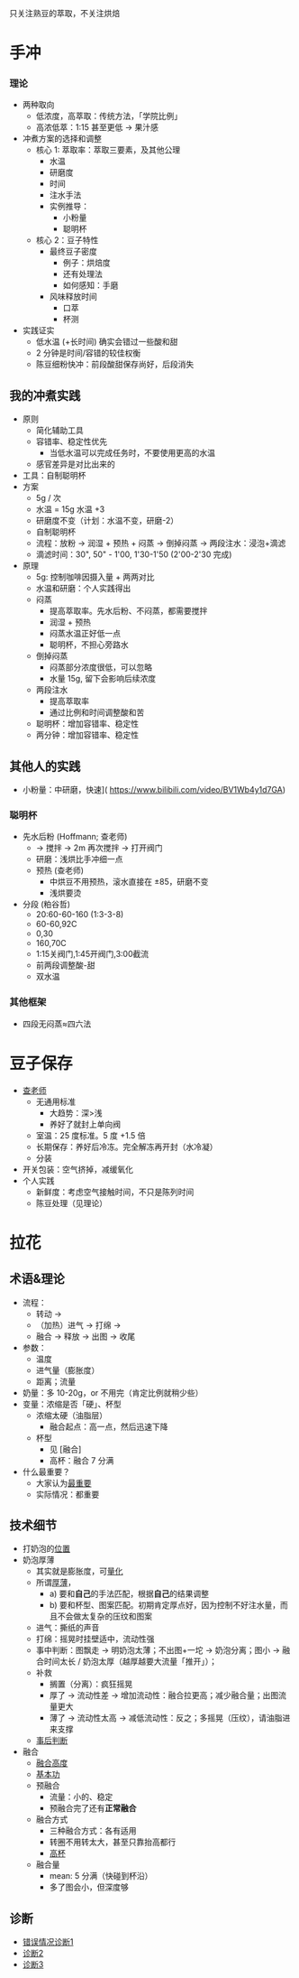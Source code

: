 只关注熟豆的萃取，不关注烘焙

# 手冲

### 理论

- 两种取向
	- 低浓度，高萃取：传统方法，「学院比例」
	- 高浓低萃：1:15 甚至更低 -> 果汁感
- 冲煮方案的选择和调整
	- 核心 1: 萃取率：萃取三要素，及其他公理
		- 水温
		- 研磨度
		- 时间
		- 注水手法
		- 实例推导：
			- 小粉量
			- 聪明杯
	- 核心 2：豆子特性
		- 最终豆子密度
			- 例子：烘焙度
			- 还有处理法
			- 如何感知：手磨
		- 风味释放时间
			- 口萃
			- 杯测
- 实践证实
	- 低水温 (+长时间) 确实会错过一些酸和甜
	- 2 分钟是时间/容错的较佳权衡
	- 陈豆细粉快冲：前段酸甜保存尚好，后段消失

## 我的冲煮实践

- 原则
	- 简化辅助工具
	- 容错率、稳定性优先
		- 当低水温可以完成任务时，不要使用更高的水温
	- 感官差异是对比出来的
- 工具：自制聪明杯
- 方案
	- 5g / 次
	- 水温 = 15g 水温 +3
	- 研磨度不变（计划：水温不变，研磨-2）
	- 自制聪明杯
	- 流程：放粉 -> 润湿 + 预热 + 闷蒸 -> 倒掉闷蒸 -> 两段注水：浸泡+滴滤
	- 滴滤时间：30", 50" - 1'00, 1'30-1'50 (2'00-2'30 完成)
- 原理
	- 5g: 控制咖啡因摄入量 + 两两对比
	- 水温和研磨：个人实践得出
	- 闷蒸
		- 提高萃取率。先水后粉、不闷蒸，都需要搅拌
		- 润湿 + 预热
		- 闷蒸水温正好低一点
		- 聪明杯，不担心旁路水
	- 倒掉闷蒸
		- 闷蒸部分浓度很低，可以忽略
		- 水量 15g, 留下会影响后续浓度
	- 两段注水
		- 提高萃取率
		- 通过比例和时间调整酸和苦
	- 聪明杯：增加容错率、稳定性
	- 两分钟：增加容错率、稳定性

## 其他人的实践

- 小粉量：中研磨，快速]( https://www.bilibili.com/video/BV1Wb4y1d7GA)

### 聪明杯

- 先水后粉 (Hoffmann; 查老师)
	- -> 搅拌 -> 2m 再次搅拌 -> 打开阀门
	- 研磨：浅烘比手冲细一点
	- 预热 (查老师)
		- 中烘豆不用预热，滚水直接在 ±85，研磨不变
		- 浅烘要烫
- 分段 (粕谷哲)
	- 20:60-60-160 (1:3-3-8)
	- 60-60,92C
	- 0,30
	- 160,70C
	- 1:15关阀门,1:45开阀门,3:00截流
	- 前两段调整酸-甜
	- 双水温

### 其他框架

- 四段无闷蒸≈四六法

# 豆子保存

- [查老师](https://www.bilibili.com/video/BV1vj411L7pv)
	- 无通用标准
		- 大趋势：深>浅
		- 养好了就封上单向阀
	- 室温：25 度标准。5 度 +1.5 倍
	- 长期保存：养好后冷冻。完全解冻再开封（水冷凝）
	- 分装
- 开关包装：空气挤掉，减缓氧化
- 个人实践
	- 新鲜度：考虑空气接触时间，不只是陈列时间
	- 陈豆处理（见理论）

# 拉花

## 术语&理论

- 流程：
	- 转动 -> 
	- （加热）进气 -> 打绵 -> 
	- 融合 -> 释放 -> 出图 -> 收尾
- 参数：
	- 温度
	- 进气量（膨胀度）
	- 距离；流量
- 奶量：多 10-20g，or 不用完（肯定比例就稍少些）
- 变量：浓缩是否「硬」、杯型
	- 浓缩太硬（油脂层）
		- 融合起点：高一点，然后迅速下降
	- 杯型
		- 见 [融合]
		- 高杯：融合 7 分满
- 什么最重要？
	- 大家认为[最重要](https://www.bilibili.com/video/BV1uE411g7MJ/?share_source=copy_web&vd_source=b5f3a9e531b825225d1dc0092105f8f2&t=1340)
	- 实际情况：都重要

## 技术细节

- 打奶泡的[位置](https://www.bilibili.com/video/BV1uE411g7MJ/?share_source=copy_web&vd_source=b5f3a9e531b825225d1dc0092105f8f2&t=537 )
- 奶泡厚薄
	- 其实就是膨胀度，可[量化](https://www.bilibili.com/video/BV1uE411g7MJ/?share_source=copy_web&vd_source=b5f3a9e531b825225d1dc0092105f8f2&t=430 )
	- 所谓[厚薄](https://www.bilibili.com/video/BV1uE411g7MJ/?share_source=copy_web&vd_source=b5f3a9e531b825225d1dc0092105f8f2&t=712)，
		- a) 要和**自己**的手法匹配，根据**自己**的结果调整
		- b) 要和杯型、图案匹配。初期肯定厚点好，因为控制不好注水量，而且不会做太复杂的压纹和图案
	- 进气：撕纸的声音
	- 打绵：摇晃时挂壁适中，流动性强
	- 事中判断：图飘走 -> 明奶泡太薄；不出图+一坨 -> 奶泡分离；图小 -> 融合时间太长 / 奶泡太厚（越厚越要大流量「推开」）；
	- 补救
		- 搁置（分离）：疯狂摇晃
		- 厚了 -> 流动性差 -> 增加流动性：融合拉更高；减少融合量；出图流量更大
		- 薄了 -> 流动性太高 -> 减低流动性：反之；多摇晃（压纹），请油脂进来支撑
	- [事后判断](https://www.bilibili.com/video/BV1kG411K7nu/?spm_id_from=333.788.recommend_more_video.0&vd_source=ef3018239e7e99d06cdeb34af46aecbb)
- 融合
	- [融合高度](https://www.bilibili.com/video/BV1uE411g7MJ/?share_source=copy_web&vd_source=b5f3a9e531b825225d1dc0092105f8f2&t=874 )
	- [基本功](https://www.bilibili.com/video/BV18e4y1n7is/?spm_id_from=333.337.search-card.all.click&vd_source=ef3018239e7e99d06cdeb34af46aecbb)
	- 预融合
		- 流量：小的、稳定
		- 预融合完了还有**正常融合**
	- 融合方式
		- 三种融合方式：各有适用
		- 转圈不用转太大，甚至只靠抬高都行
		- [高杯](https://www.bilibili.com/video/BV1wg4y1A74A/?spm_id_from=333.337.search-card.all.click&vd_source=ef3018239e7e99d06cdeb34af46aecbb)
	- 融合量
		- mean: 5 分满（快碰到杯沿）
		- 多了图会小，但深度够

## 诊断 

- [错误情况诊断1](https://www.bilibili.com/video/BV14G411x7sD/?spm_id_from=333.788.recommend_more_video.0&vd_source=ef3018239e7e99d06cdeb34af46aecbb)
- [诊断2](https://www.bilibili.com/video/BV1dW4y1Q7sH/?spm_id_from=333.337.search-card.all.click&vd_source=ef3018239e7e99d06cdeb34af46aecbb)
- [诊断3](https://www.bilibili.com/video/BV15V411c7ZZ/?spm_id_from=333.788.recommend_more_video.2&vd_source=ef3018239e7e99d06cdeb34af46aecbb)